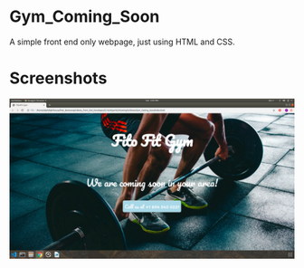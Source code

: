 # Gym_Coming_Soon

A simple front end only webpage, just using HTML and CSS.

# Screenshots

!["Screenshot of URLs page"](https://github.com/rjblee/Gym_Coming_Soon/blob/master/screenshots/Screenshot%20from%202020-02-22%2017-43-48.png?raw=true)
